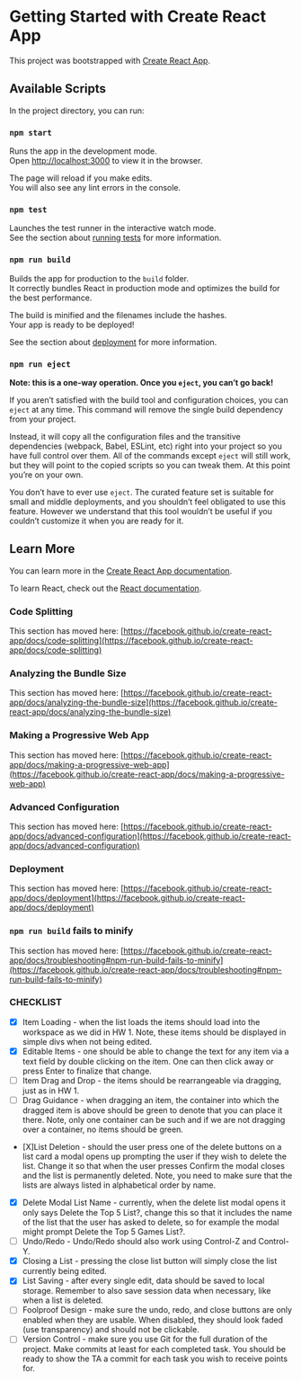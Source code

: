 # Getting Started with Create React App

This project was bootstrapped with [Create React App](https://github.com/facebook/create-react-app).

## Available Scripts

In the project directory, you can run:

### `npm start`

Runs the app in the development mode.\
Open [http://localhost:3000](http://localhost:3000) to view it in the browser.

The page will reload if you make edits.\
You will also see any lint errors in the console.

### `npm test`

Launches the test runner in the interactive watch mode.\
See the section about [running tests](https://facebook.github.io/create-react-app/docs/running-tests) for more information.

### `npm run build`

Builds the app for production to the `build` folder.\
It correctly bundles React in production mode and optimizes the build for the best performance.

The build is minified and the filenames include the hashes.\
Your app is ready to be deployed!

See the section about [deployment](https://facebook.github.io/create-react-app/docs/deployment) for more information.

### `npm run eject`

**Note: this is a one-way operation. Once you `eject`, you can’t go back!**

If you aren’t satisfied with the build tool and configuration choices, you can `eject` at any time. This command will remove the single build dependency from your project.

Instead, it will copy all the configuration files and the transitive dependencies (webpack, Babel, ESLint, etc) right into your project so you have full control over them. All of the commands except `eject` will still work, but they will point to the copied scripts so you can tweak them. At this point you’re on your own.

You don’t have to ever use `eject`. The curated feature set is suitable for small and middle deployments, and you shouldn’t feel obligated to use this feature. However we understand that this tool wouldn’t be useful if you couldn’t customize it when you are ready for it.

## Learn More

You can learn more in the [Create React App documentation](https://facebook.github.io/create-react-app/docs/getting-started).

To learn React, check out the [React documentation](https://reactjs.org/).

### Code Splitting

This section has moved here: [https://facebook.github.io/create-react-app/docs/code-splitting](https://facebook.github.io/create-react-app/docs/code-splitting)

### Analyzing the Bundle Size

This section has moved here: [https://facebook.github.io/create-react-app/docs/analyzing-the-bundle-size](https://facebook.github.io/create-react-app/docs/analyzing-the-bundle-size)

### Making a Progressive Web App

This section has moved here: [https://facebook.github.io/create-react-app/docs/making-a-progressive-web-app](https://facebook.github.io/create-react-app/docs/making-a-progressive-web-app)

### Advanced Configuration

This section has moved here: [https://facebook.github.io/create-react-app/docs/advanced-configuration](https://facebook.github.io/create-react-app/docs/advanced-configuration)

### Deployment

This section has moved here: [https://facebook.github.io/create-react-app/docs/deployment](https://facebook.github.io/create-react-app/docs/deployment)

### `npm run build` fails to minify

This section has moved here: [https://facebook.github.io/create-react-app/docs/troubleshooting#npm-run-build-fails-to-minify](https://facebook.github.io/create-react-app/docs/troubleshooting#npm-run-build-fails-to-minify)

### CHECKLIST ###

- [X] Item Loading - when the list loads the items should load into the workspace as we did in HW 1. Note, these items should be displayed in simple divs when not being edited.
- [X] Editable Items - one should be able to change the text for any item via a text field by double clicking on the item. One can then click away or press Enter to finalize that change.
- [ ] Item Drag and Drop - the items should be rearrangeable via dragging, just as in HW 1.
- [ ] Drag Guidance - when dragging an item, the container into which the dragged item is above should be green to denote that you can place it there. Note, only one container can be such and if we are not dragging over a container, no items should be green.
- [X]List Deletion - should the user press one of the delete buttons on a list card a modal opens up prompting the user if they wish to delete the list. Change it so that when the user presses Confirm the modal closes and the list is permanently deleted. Note, you need to make sure that the lists are always listed in alphabetical order by name.
- [X] Delete Modal List Name - currently, when the delete list modal opens it only says Delete the Top 5 List?, change this so that it includes the name of the list that the user has asked to delete, so for example the modal might prompt Delete the Top 5 Games List?.
- [ ] Undo/Redo - Undo/Redo should also work using Control-Z and Control-Y.
- [X] Closing a List - pressing the close list button will simply close the list currently being edited.
- [X] List Saving - after every single edit, data should be saved to local storage. Remember to also save session data when necessary, like when a list is deleted.
- [ ] Foolproof Design - make sure the undo, redo, and close buttons are only enabled when they are usable. When disabled, they should look faded (use transparency) and should not be clickable.
- [ ] Version Control - make sure you use Git for the full duration of the project. Make commits at least for each completed task. You should be ready to show the TA a commit for each task you wish to receive points for.
